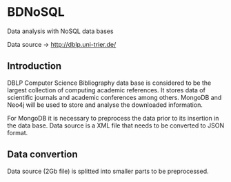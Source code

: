 # BDNoSQL
Data analysis with NoSQL data bases

Data source -> http://dblp.uni-trier.de/

## Introduction
DBLP Computer Science Bibliography data base is considered to be the largest collection of computing academic references. It stores data of scientific journals and academic conferences among others. MongoDB and Neo4j will be used to store and analyse the downloaded information.

For MongoDB it is necessary to preprocess the data prior to its insertion in the data base. Data source is a XML file that needs to be converted to JSON format.

## Data convertion
Data source (2Gb file) is splitted into smaller parts to be preprocessed.
